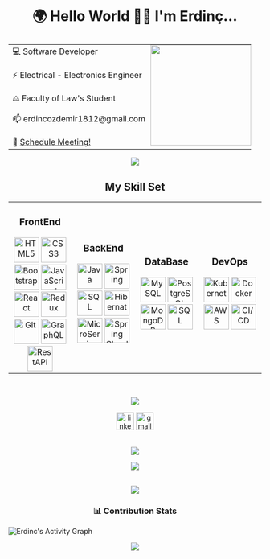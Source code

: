 
# <p align="center">🌍 Hello World 👋😃 I'm Erdinç... </p>

<table border="0" align="center">
  <tr border="0">
    <td align="left">
💻    Software Developer <br>
      <br>
⚡️     Electrical - Electronics Engineer   <br>
 <br>
⚖️     Faculty of Law's Student  <br> 
 <br>
📫    erdincozdemir1812@gmail.com<br>
<br>
👥    <a href="https://calendly.com/erdincozdemir/40min">Schedule Meeting!</a>  <br>
   </td>
  <td style="display: block; margin: 0 auto;
    padding: 0;">
<img align="right" style="height:200px;" src="https://github.com/ErdincOzdemirr/ErdincOzdemirr/assets/127399545/2e47c1e6-b17b-42a9-b856-11f6edcd485d" alt="" />
  </td>
 </tr>
</table>
<p align="center">
<img src="https://user-images.githubusercontent.com/73097560/115834477-dbab4500-a447-11eb-908a-139a6edaec5c.gif"> 
<br>
  <h2 align="center"> My Skill Set</h2>  
<table align="center">
  <tr>
    <td align="center" width="25%">
      <h3>FrontEnd</h3>  
      <div>
        <img src="https://profilinator.rishav.dev/skills-assets/html5-original-wordmark.svg" alt="HTML5" height="50" /> 
        <img src="https://profilinator.rishav.dev/skills-assets/css3-original-wordmark.svg" alt="CSS3" height="50" />
        <img src="https://profilinator.rishav.dev/skills-assets/bootstrap-plain.svg" alt="Bootstrap" height="50" /> 
        <img src="https://profilinator.rishav.dev/skills-assets/javascript-original.svg" alt="JavaScript" height="50" /> 
        <img src="https://profilinator.rishav.dev/skills-assets/react-original-wordmark.svg" alt="React" height="50" /> 
        <img src="https://profilinator.rishav.dev/skills-assets/redux-original.svg" alt="Redux" height="50" />      
        <img src="https://cdn.jsdelivr.net/gh/devicons/devicon/icons/git/git-original.svg" alt="Git" height="50" /> 
        <img src="https://img.icons8.com/color/48/graphql.png" alt="GraphQL" height="50" /> 
        <img src="https://i.hizliresim.com/rds6yis.png" alt="RestAPI" height="50" />
      </div>
    </td>
    <td align="center" width="25%">
      <h3>BackEnd</h3>   
      <div>  
        <img src="https://img.icons8.com/?size=512&id=13679&format=png" alt="Java" height="50" /> 
        <img src="https://img.icons8.com/color/48/spring-logo.png" alt="Spring" height="50" /> 
        <img src="https://img.icons8.com/?size=512&id=3767&format=png" alt="SQL" height="50" /> 
        <img src="https://i.hizliresim.com/s0ko3z2.png" alt="Hibernate" height="50" /> 
        <img src="https://img.icons8.com/external-soft-fill-juicy-fish/60/external-microservice-microservices-soft-fill-soft-fill-juicy-fish.png" alt="MicroService" height="50" /> 
        <img src="https://i.hizliresim.com/alpqepq.png" alt="Spring Cloud" height="50" /> 
      </div>
    </td>
    <td align="center" width="25%">
      <h3>DataBase</h3>   
      <div>  
        <img src="https://img.icons8.com/fluency/48/mysql-logo.png" alt="MySQL" height="50" />
        <img src="https://img.icons8.com/color/48/postgreesql.png" alt="PostgreSQL" height="50" />
        <img src="https://profilinator.rishav.dev/skills-assets/mongodb-original-wordmark.svg" alt="MongoDB" height="50" />  
        <img src="https://img.icons8.com/?size=512&id=3767&format=png" alt="SQL" height="50" />
      </div>
    </td>
    <td align="center" width="25%">
      <h3>DevOps</h3>  
      <div>  
        <img src="https://profilinator.rishav.dev/skills-assets/kubernetes-icon.svg" alt="Kubernetes" height="50" /> 
        <img src="https://img.icons8.com/fluency/48/docker.png" alt="Docker" height="50" />  
        <img src="https://img.icons8.com/color/48/amazon-web-services.png" alt="AWS" height="50" />
        <img src="https://i.hizliresim.com/c8bwyis.png" alt="CI/CD" height="50" />
      </div>
    </td>
  </tr>
</table>

<br>
<p align="center">
<img src="https://user-images.githubusercontent.com/73097560/115834477-dbab4500-a447-11eb-908a-139a6edaec5c.gif"> 
<br>

<div align="center">
  <a href="https://www.linkedin.com/in/erdincozdemir/"><img src="https://img.shields.io/static/v1?message=LinkedIn&logo=linkedin&label=&color=0077B5&logoColor=white&labelColor=&style=for-the-badge" height="35" alt="linkedin logo"  /></a>
  <a href="mailto: erdincozdemir1812@gmail.com"><img src="https://img.shields.io/static/v1?message=Gmail&logo=gmail&label=&color=D14836&logoColor=white&labelColor=&style=for-the-badge" height="35" alt="gmail logo"  /></a>
</div>

<br>
<p align="center">
<img src="https://user-images.githubusercontent.com/73097560/115834477-dbab4500-a447-11eb-908a-139a6edaec5c.gif"> 
<br>

<div align="center">
  <img src="https://profile-counter.glitch.me/ErdincOzdemirr/count.svg?"  />
</div>
<br>

<p align="center">
<img src="https://user-images.githubusercontent.com/73097560/115834477-dbab4500-a447-11eb-908a-139a6edaec5c.gif"> 
<br>
  
<h3 align="center"> 📊 Contribution Stats </h3>  

<img alt="Erdinc's Activity Graph" src="https://github-readme-activity-graph.vercel.app/graph/?username=ErdincOzdemirr&bg_color=1F222E&color=F8D866&line=F85D7F&point=FFFFFF&hide_border=true" />
 

<br>
<p align="center">
<img src="https://user-images.githubusercontent.com/73097560/115834477-dbab4500-a447-11eb-908a-139a6edaec5c.gif"> 
<br>

